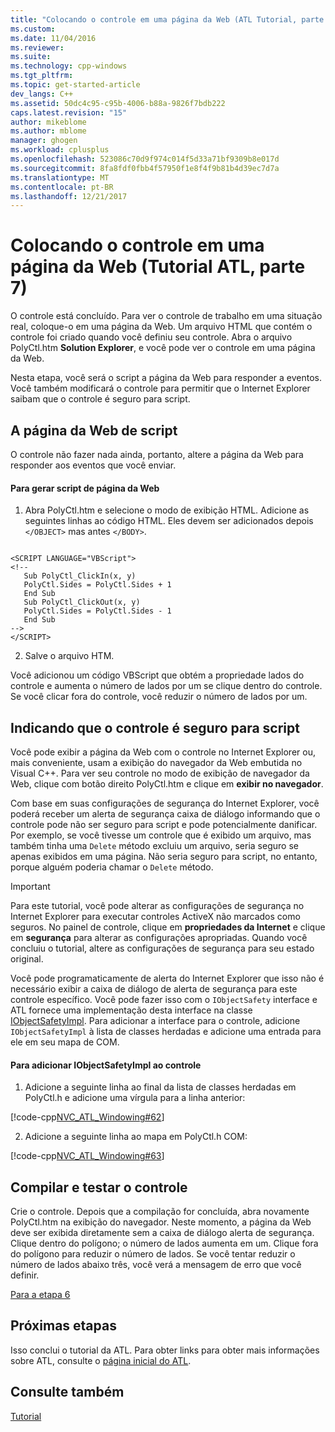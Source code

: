 ```yaml
---
title: "Colocando o controle em uma página da Web (ATL Tutorial, parte 7) | Microsoft Docs"
ms.custom: 
ms.date: 11/04/2016
ms.reviewer: 
ms.suite: 
ms.technology: cpp-windows
ms.tgt_pltfrm: 
ms.topic: get-started-article
dev_langs: C++
ms.assetid: 50dc4c95-c95b-4006-b88a-9826f7bdb222
caps.latest.revision: "15"
author: mikeblome
ms.author: mblome
manager: ghogen
ms.workload: cplusplus
ms.openlocfilehash: 523086c70d9f974c014f5d33a71bf9309b8e017d
ms.sourcegitcommit: 8fa8fdf0fbb4f57950f1e8f4f9b81b4d39ec7d7a
ms.translationtype: MT
ms.contentlocale: pt-BR
ms.lasthandoff: 12/21/2017
---
```

# <a name="putting-the-control-on-a-web-page-atl-tutorial-part-7"></a>Colocando o controle em uma página da Web (Tutorial ATL, parte 7)
O controle está concluído. Para ver o controle de trabalho em uma situação real, coloque-o em uma página da Web. Um arquivo HTML que contém o controle foi criado quando você definiu seu controle. Abra o arquivo PolyCtl.htm **Solution Explorer**, e você pode ver o controle em uma página da Web.  
  
 Nesta etapa, você será o script a página da Web para responder a eventos. Você também modificará o controle para permitir que o Internet Explorer saibam que o controle é seguro para script.  
  
## <a name="scripting-the-web-page"></a>A página da Web de script  
 O controle não fazer nada ainda, portanto, altere a página da Web para responder aos eventos que você enviar.  
  
#### <a name="to-script-the-web-page"></a>Para gerar script de página da Web  
  
1.  Abra PolyCtl.htm e selecione o modo de exibição HTML. Adicione as seguintes linhas ao código HTML. Eles devem ser adicionados depois `</OBJECT>` mas antes `</BODY>`.  
  
 ```  
 
 <SCRIPT LANGUAGE="VBScript">  
 <!--  
    Sub PolyCtl_ClickIn(x, y)  
    PolyCtl.Sides = PolyCtl.Sides + 1  
    End Sub  
    Sub PolyCtl_ClickOut(x, y)  
    PolyCtl.Sides = PolyCtl.Sides - 1  
    End Sub  
 -->  
 </SCRIPT>  
 ```  
  
2.  Salve o arquivo HTM.  
  
 Você adicionou um código VBScript que obtém a propriedade lados do controle e aumenta o número de lados por um se clique dentro do controle. Se você clicar fora do controle, você reduzir o número de lados por um.  
  
## <a name="indicating-that-the-control-is-safe-for-scripting"></a>Indicando que o controle é seguro para script  
 Você pode exibir a página da Web com o controle no Internet Explorer ou, mais conveniente, usam a exibição do navegador da Web embutida no Visual C++. Para ver seu controle no modo de exibição de navegador da Web, clique com botão direito PolyCtl.htm e clique em **exibir no navegador**.  
  
 Com base em suas configurações de segurança do Internet Explorer, você poderá receber um alerta de segurança caixa de diálogo informando que o controle pode não ser seguro para script e pode potencialmente danificar. Por exemplo, se você tivesse um controle que é exibido um arquivo, mas também tinha uma `Delete` método excluiu um arquivo, seria seguro se apenas exibidos em uma página. Não seria seguro para script, no entanto, porque alguém poderia chamar o `Delete` método.  
  
> [!IMPORTANT]
>  Para este tutorial, você pode alterar as configurações de segurança no Internet Explorer para executar controles ActiveX não marcados como seguros. No painel de controle, clique em **propriedades da Internet** e clique em **segurança** para alterar as configurações apropriadas. Quando você concluiu o tutorial, altere as configurações de segurança para seu estado original.  
  
 Você pode programaticamente de alerta do Internet Explorer que isso não é necessário exibir a caixa de diálogo de alerta de segurança para este controle específico. Você pode fazer isso com o `IObjectSafety` interface e ATL fornece uma implementação desta interface na classe [IObjectSafetyImpl](../atl/reference/iobjectsafetyimpl-class.md). Para adicionar a interface para o controle, adicione `IObjectSafetyImpl` à lista de classes herdadas e adicione uma entrada para ele em seu mapa de COM.  
  
#### <a name="to-add-iobjectsafetyimpl-to-the-control"></a>Para adicionar IObjectSafetyImpl ao controle  
  
1.  Adicione a seguinte linha ao final da lista de classes herdadas em PolyCtl.h e adicione uma vírgula para a linha anterior:  
  
 [!code-cpp[NVC_ATL_Windowing#62](../atl/codesnippet/cpp/putting-the-control-on-a-web-page-atl-tutorial-part-7_1.h)]  
  
2.  Adicione a seguinte linha ao mapa em PolyCtl.h COM:  
  
 [!code-cpp[NVC_ATL_Windowing#63](../atl/codesnippet/cpp/putting-the-control-on-a-web-page-atl-tutorial-part-7_2.h)]  
  
## <a name="building-and-testing-the-control"></a>Compilar e testar o controle  
 Crie o controle. Depois que a compilação for concluída, abra novamente PolyCtl.htm na exibição do navegador. Neste momento, a página da Web deve ser exibida diretamente sem a caixa de diálogo alerta de segurança. Clique dentro do polígono; o número de lados aumenta em um. Clique fora do polígono para reduzir o número de lados. Se você tentar reduzir o número de lados abaixo três, você verá a mensagem de erro que você definir.  
  
 [Para a etapa 6](../atl/adding-a-property-page-atl-tutorial-part-6.md)  
  
## <a name="next-steps"></a>Próximas etapas  
 Isso conclui o tutorial da ATL. Para obter links para obter mais informações sobre ATL, consulte o [página inicial do ATL](../atl/active-template-library-atl-concepts.md).  
  
## <a name="see-also"></a>Consulte também  
 [Tutorial](../atl/active-template-library-atl-tutorial.md)

